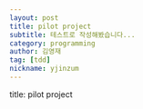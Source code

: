 ```yaml
---
layout: post
title: pilot project
subtitle: 테스트로 작성해봤습니다...
category: programming
author: 김영재
tag: [tdd]
nickname: yjinzum
---
```


title: pilot project
